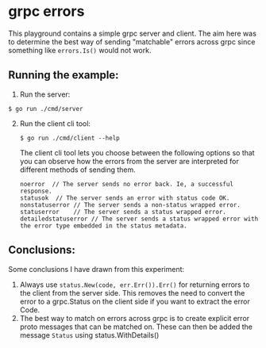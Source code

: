 # grpc errors

This playground contains a simple grpc server and client. The aim here was to
determine the best way of sending "matchable" errors across grpc since something
like `errors.Is()` would not work. 

## Running the example:
 1. Run the server:
   ```
   $ go run ./cmd/server
   ```
2. Run the client cli tool:
   ```
   $ go run ./cmd/client --help
   ```
   The client cli tool lets you choose between the following options so that you can observe how the errors from the
   server are interpreted for different methods of sending them.

   ```
   noerror  // The server sends no error back. Ie, a successful response.
   statusok  // The server sends an error with status code OK.           
   nonstatuserror // The server sends a non-status wrapped error.
   statuserror    // The server sends a status wrapped error.
   detailedstatuserror // The server sends a status wrapped error with the error type embedded in the status metadata.
   ```

## Conclusions:

Some conclusions I have drawn from this experiment: 
1. Always use `status.New(code, err.Err()).Err()` for returning errors to the
   client from the server side. This removes the need to convert the error to a
   grpc.Status on the client side if you want to extract the error Code.
2. The best way to match on errors across grpc is to create explicit error proto
   messages that can be matched on. These can then be added the message
`Status` using status.WithDetails()
